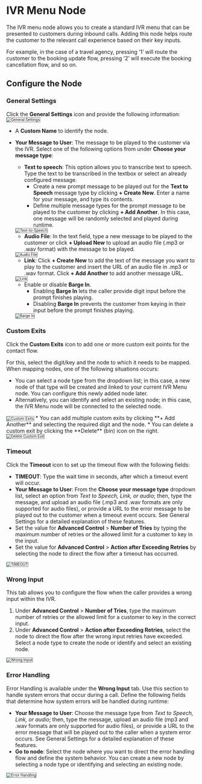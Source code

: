 # IVR Menu Node

The IVR menu node allows you to create a standard IVR menu that can be presented to customers during inbound calls. Adding this node helps route the customer to the relevant call experience based on their key inputs.

For example, in the case of a travel agency, pressing ‘1’ will route the customer to the booking update flow, pressing ‘2’ will execute the booking cancellation flow, and so on.

## Configure the Node

### General Settings

Click the **General Settings** icon and provide the following information:
<img src="../images/general-settings-ivr-menu.png" alt="General Settings" title="General Settings" style="border: 1px solid gray; zoom:70%;">

* A **Custom Name** to identify the node.
* **Your Message to User**: The message to be played to the customer via the IVR. Select one of the following options from under **Choose your message type**:
    * **Text to speech**: This option allows you to transcribe text to speech. Type the text to be transcribed in the textbox or select an already configured message.
        * Create a new prompt message to be played out for the **Text to Speech** message type by clicking **+ Create New**. Enter a name for your message, and type its contents.
        * Define multiple message types for the prompt message to be played to the customer by clicking **+ Add Another**. In this case, one message will be randomly selected and played during runtime.  
    <img src="../images/text-to-speech-ivr-menu.png" alt="Text-to-Speech" title="Text-to-Speech" style="border: 1px solid gray; zoom:70%;">

    * **Audio File**: In the text field, type a new message to be played to the customer or click **+ Upload New** to upload an audio file (.mp3 or .wav format) with the message to be played.
    <img src="../images/audio-file-ivr-menu.png" alt="Audio File" title="Audio File" style="border: 1px solid gray; zoom:70%;">

    * **Link**: Click **+ Create New** to add the text of the message you want to play to the customer and insert the URL of an audio file in .mp3 or .wav format. Click **+ Add Another** to add another message URL.  
    <img src="../images/link-ivr-menu.png" alt="Link" title="Link" style="border: 1px solid gray; zoom:70%;">

    * Enable or disable **Barge In**.
        * Enabling **Barge In** lets the caller provide digit input before the prompt finishes playing.
        * Disabling **Barge In** prevents the customer from keying in their input before the prompt finishes playing.  
    <img src="../images/barge-in.png" alt="Barge In" title="Barge In" style="border: 1px solid gray; zoom:70%;">

### Custom Exits

Click the **Custom Exits** icon to add one or more custom exit points for the contact flow.

For this, select the digit/key and the node to which it needs to be mapped. When mapping nodes, one of the following situations occurs:

* You can select a node type from the dropdown list; in this case, a new node of that type will be created and linked to your current IVR Menu node. You can configure this newly added node later.
* Alternatively, you can identify and select an existing node; in this case, the IVR Menu node will be connected to the selected node.  
<img src="../images/custom-exits.png" alt="Custom Exits" title="Custom Exits" style="border: 1px solid gray; zoom:70%;">
* You can add multiple custom exits by clicking **+ Add Another** and selecting the required digit and the node.
* You can delete a custom exit by clicking the **Delete** (bin) icon on the right.
<img src="../images/delete-ivr-input.png" alt="Delete Custom Exit" title="Delete Custom Exit" style="border: 1px solid gray; zoom:70%;">

### Timeout

Click the **Timeout** icon to set up the timeout flow with the following fields:

* **TIMEOUT**: Type the wait time in seconds, after which a timeout event will occur.
* **Your Message to User**: From the **Choose your message type** dropdown list, select an option from _Text to Speech, Link, or audio_; then, type the message, and upload an audio file (.mp3 and .wav formats are only supported for audio files), or provide a URL to the error message to be played out to the customer when a timeout event occurs.
See General Settings for a detailed explanation of these features.
* Set the value for **Advanced Control** > **Number of Tries** by typing the maximum number of retries or the allowed limit for a customer to key in the input.
* Set the value for **Advanced Control** > **Action after Exceeding Retries** by selecting the node to direct the flow after a timeout has occurred.  
<img src="../images/timeout-ivr-menu.png" alt="TIMEOUT" title="TIMEOUT" style="border: 1px solid gray; zoom:70%;">

### Wrong Input

This tab allows you to configure the flow when the caller provides a wrong input within the IVR.

1. Under **Advanced Control** > **Number of Tries**, type the maximum number of retries or the allowed limit for a customer to key in the correct input.
2. Under **Advanced Control** > **Action after Exceeding Retries**, select the node to direct the flow after the wrong input retries have exceeded. Select a node type to create the node or identify and select an existing node.  
<img src="../images/wrong-input.png" alt="Wrong Input" title="Wrong Input" style="border: 1px solid gray; zoom:70%;">

### Error Handling

Error Handling is available under the **Wrong Input** tab. Use this section to handle system errors that occur during a call. Define the following fields that determine how system errors will be handled during runtime:

* **Your Message to User**: Choose the message type from _Text to Speech, Link, or audio_; then, type the message, upload an audio file (mp3 and .wav formats are only supported for audio files), or provide a URL to the error message that will be played out to the caller when a system error occurs. See General Settings for a detailed explanation of these features.
* **Go to node**: Select the node where you want to direct the error handling flow and define the system behavior. You can create a new node by selecting a node type or identifying and selecting an existing node.  
<img src="../images/error-handling-ivr-menu.png" alt="Error Handling" title="Error Handling" style="border: 1px solid gray; zoom:70%;">